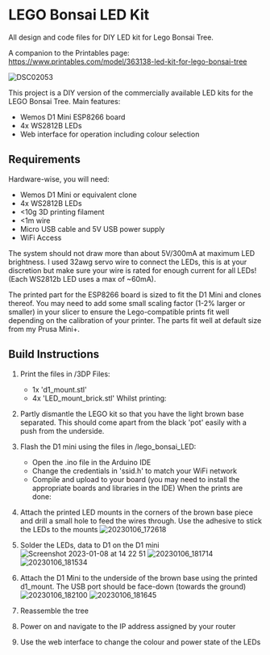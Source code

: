 # LEGO Bonsai LED Kit

All design and code files for DIY LED kit for Lego Bonsai Tree.

A companion to the Printables page: https://www.printables.com/model/363138-led-kit-for-lego-bonsai-tree

![DSC02053](https://user-images.githubusercontent.com/70813915/211199511-c4aabc67-97b1-49e3-9a09-76af79a30d8f.jpg)

This project is a DIY version of the commercially available LED kits for the LEGO Bonsai Tree. Main features:
- Wemos D1 Mini ESP8266 board
- 4x WS2812B LEDs
- Web interface for operation including colour selection

## Requirements
Hardware-wise, you will need:
- Wemos D1 Mini or equivalent clone
- 4x WS2812B LEDs
- <10g 3D printing filament
- <1m wire
- Micro USB cable and 5V USB power supply
- WiFi Access

The system should not draw more than about 5V/300mA at maximum LED brightness. I used 32awg servo wire to connect the LEDs, this is at your discretion but make sure your wire is rated for enough current for all LEDs! (Each WS2812b LED uses a max of ~60mA).

The printed part for the ESP8266 board is sized to fit the D1 Mini and clones thereof. You may need to add some small scaling factor (1-2% larger or smaller) in your slicer to ensure the Lego-compatible prints fit well depending on the calibration of your printer. The parts fit well at default size from my Prusa Mini+.

## Build Instructions
1. Print the files in /3DP Files:
    - 1x 'd1_mount.stl'
    - 4x 'LED_mount_brick.stl'
Whilst printing:
2. Partly dismantle the LEGO kit so that you have the light brown base separated. This should come apart from the black 'pot' easily with a push from the underside.
3. Flash the D1 mini using the files in /lego_bonsai_LED:
    - Open the .ino file in the Arduino IDE
    - Change the credentials in 'ssid.h' to match your WiFi network
    - Compile and upload to your board (you may need to install the appropriate boards and libraries in the IDE)
When the prints are done:
4. Attach the printed LED mounts in the corners of the brown base piece and drill a small hole to feed the wires through. Use the adhesive to stick the LEDs to the mounts
![20230106_172618](https://user-images.githubusercontent.com/70813915/211201521-d07996c2-adb7-45d6-968d-9f2c913a51ee.jpg)

5. Solder the LEDs, data to D1 on the D1 mini
![Screenshot 2023-01-08 at 14 22 51](https://user-images.githubusercontent.com/70813915/211201461-b2d8ea2e-0020-4d19-a0b2-9fdd1fa81409.png)
![20230106_181714](https://user-images.githubusercontent.com/70813915/211201490-f5ea73cd-219a-4ec8-b1db-fa11b572ab60.jpg)
![20230106_181534](https://user-images.githubusercontent.com/70813915/211201644-cb01a18c-28da-41ed-b001-3111688708a2.jpg)

6. Attach the D1 Mini to the underside of the brown base using the printed d1_mount. The USB port should be face-down (towards the ground)
![20230106_182100](https://user-images.githubusercontent.com/70813915/211201591-385994e0-6ba5-415e-ac79-958cdd1de27f.jpg)
![20230106_181645](https://user-images.githubusercontent.com/70813915/211201623-1ca23e7f-ccfd-48c0-92e7-2dcdbfbbf2ef.jpg)

7. Reassemble the tree
8. Power on and navigate to the IP address assigned by your router
9. Use the web interface to change the colour and power state of the LEDs
